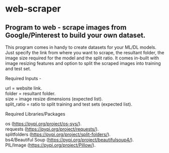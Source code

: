 # web-scraper
## Program to web - scrape images from Google/Pinterest to build your own dataset.

This program comes in handy to create datasets for your ML/DL models. Just specify the link from where you want to scrape, the resultant folder, the image size required for the model and the split ratio.
It comes in-built with image resizing features and option to split the scraped images into training and test set.


Required Inputs -   

url = website link. <br />
folder = resultant folder. <br />
size = image resize dimensions (expected list). <br />
split_ratio = ratio to split training and test sets (expected list). <br />


Required Libraries/Packages 

os (https://pypi.org/project/os-sys/).   <br />
requests (https://pypi.org/project/requests/).   <br />
splitfolders (https://pypi.org/project/split-folders/).   <br />
bs4/Beautiful Soup (https://pypi.org/project/beautifulsoup4/).   <br />
PIL/Image (https://pypi.org/project/Pillow/).   <br />
